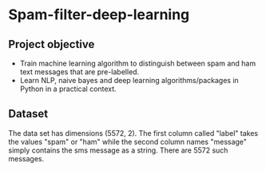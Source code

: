 Spam-filter-deep-learning
=========================

Project objective
-----------------

* Train machine learning algorithm to distinguish between spam and ham text messages that are pre-labelled.   
* Learn NLP, naive bayes and deep learning algorithms/packages in Python in a practical context.   

Dataset 
-------

The data set has dimensions (5572, 2). The first column called "label" takes the values "spam" or "ham" while the second column names "message" simply contains the sms message as a string. There are 5572 such messages.  




